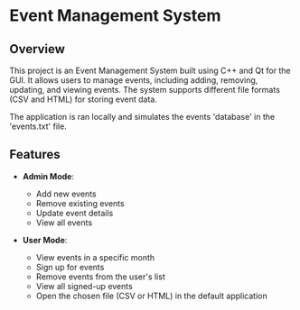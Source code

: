# Event Management System

## Overview

This project is an Event Management System built using C++ and Qt for the GUI. It allows users to manage events, including adding, removing, updating, and viewing events. The system supports different file formats (CSV and HTML) for storing event data.

The application is ran locally and simulates the events 'database' in the 'events.txt' file.

## Features

- **Admin Mode**: 
  - Add new events
  - Remove existing events
  - Update event details
  - View all events

- **User Mode**: 
  - View events in a specific month
  - Sign up for events
  - Remove events from the user's list
  - View all signed-up events
  - Open the chosen file (CSV or HTML) in the default application
